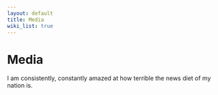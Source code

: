 ```yaml
---
layout: default
title: Media
wiki_list: true
---
```

# Media

I am consistently, constantly amazed at how terrible the news diet of my nation is.